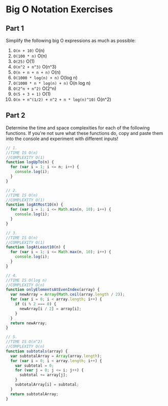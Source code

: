 # Big O Notation Exercises

## Part 1

Simplify the following big O expressions as much as possible:

1. `O(n + 10)` O(n)
2. `O(100 * n)` O(n)
3. `O(25)` O(1)
4. `O(n^2 + n^3)` O(n^3)
5. `O(n + n + n + n)` O(n)
6. `O(1000 * log(n) + n)` O(log n)
7. `O(1000 * n * log(n) + n)` O(n log n)
8. `O(2^n + n^2)` O(2^n)
9. `O(5 + 3 + 1)` O(1)
10. `O(n + n^(1/2) + n^2 + n * log(n)^10)` O(n^2)

## Part 2

Determine the time and space complexities for each of the following functions. If you're not sure what these functions do, copy and paste them into the console and experiment with different inputs!

```js
// 1.
//TIME IS O(n)
//COMPLEXITY O(1)
function logUpTo(n) {
  for (var i = 1; i <= n; i++) {
    console.log(i);
  }
}

// 2.
//TIME IS O(n)
//COMPLEXITY O(1)
function logAtMost10(n) {
  for (var i = 1; i <= Math.min(n, 10); i++) {
    console.log(i);
  }
}

// 3.
//TIME IS O(n)
//COMPLEXITY O(1)
function logAtLeast10(n) {
  for (var i = 1; i <= Math.max(n, 10); i++) {
    console.log(i);
  }
}

// 4.
//TIME IS O(log n)
//COMPLEXITY O(n)
function onlyElementsAtEvenIndex(array) {
  var newArray = Array(Math.ceil(array.length / 2));
  for (var i = 0; i < array.length; i++) {
    if (i % 2 === 0) {
      newArray[i / 2] = array[i];
    }
  }
  return newArray;
}

// 5.
//TIME IS O(n^2)
//COMPLEXITY O(n)
function subtotals(array) {
  var subtotalArray = Array(array.length);
  for (var i = 0; i < array.length; i++) {
    var subtotal = 0;
    for (var j = 0; j <= i; j++) {
      subtotal += array[j];
    }
    subtotalArray[i] = subtotal;
  }
  return subtotalArray;
}
```
